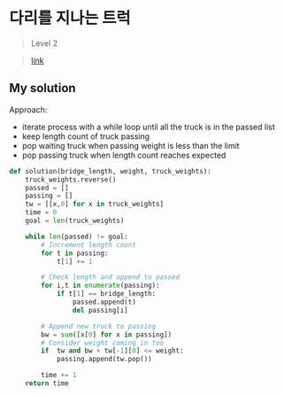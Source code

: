 # 다리를 지나는 트럭

> Level 2

> [link](https://programmers.co.kr/learn/courses/30/lessons/42583)

## My solution

Approach:

- iterate process with a while loop until all the truck is in the passed list
- keep length count of truck passing
- pop waiting truck when passing weight is less than the limit
- pop passing truck when length count reaches expected

```python
def solution(bridge_length, weight, truck_weights):
    truck_weights.reverse()
    passed = []
    passing = []
    tw = [[x,0] for x in truck_weights]
    time = 0
    goal = len(truck_weights)

    while len(passed) != goal:
        # Increment length count
        for t in passing:
            t[1] += 1

        # Check length and append to passed
        for i,t in enumerate(passing):
            if t[1] == bridge_length:
                passed.append(t)
                del passing[i]

        # Append new truck to passing
        bw = sum([x[0] for x in passing])
        # Consider weight coming in too
        if  tw and bw + tw[-1][0] <= weight:
            passing.append(tw.pop())

        time += 1
    return time
```
